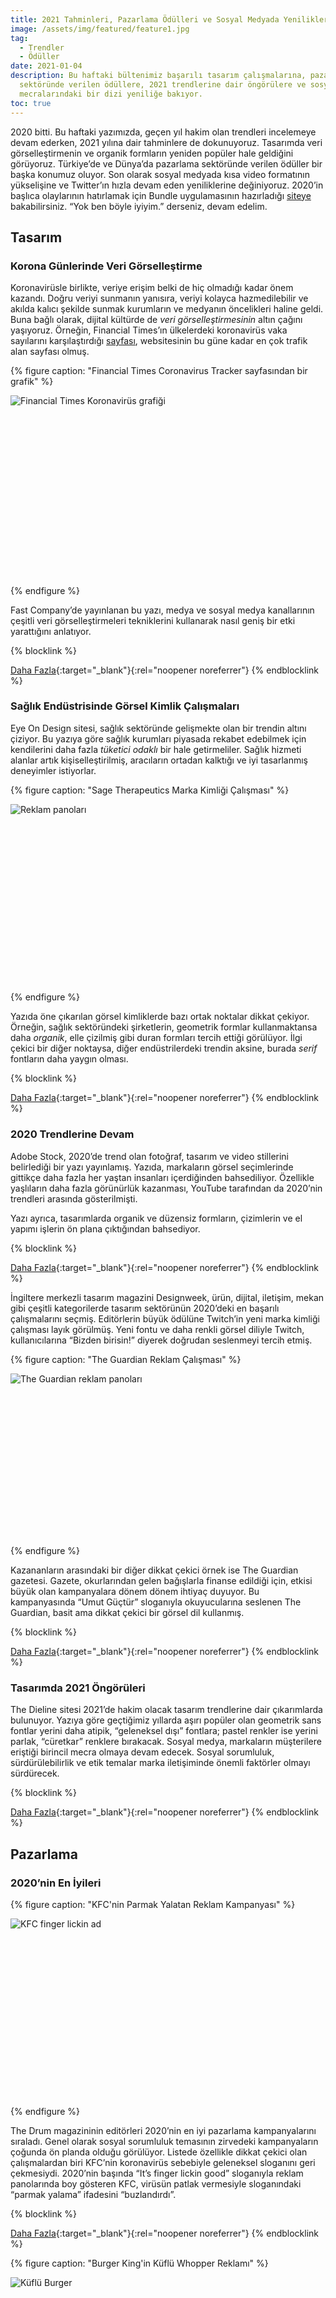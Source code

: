 ```yaml
---
title: 2021 Tahminleri, Pazarlama Ödülleri ve Sosyal Medyada Yenilikler
image: /assets/img/featured/feature1.jpg
tag:
  - Trendler
  - Ödüller
date: 2021-01-04
description: Bu haftaki bültenimiz başarılı tasarım çalışmalarına, pazarlama
  sektöründe verilen ödüllere, 2021 trendlerine dair öngörülere ve sosyal medya
  mecralarındaki bir dizi yeniliğe bakıyor.
toc: true
---
```


2020 bitti. Bu haftaki yazımızda, geçen yıl hakim olan trendleri incelemeye devam ederken, 2021 yılına dair tahminlere de dokunuyoruz. Tasarımda veri görselleştirmenin ve organik formların yeniden popüler hale geldiğini görüyoruz. Türkiye’de ve Dünya’da pazarlama sektöründe verilen ödüller bir başka konumuz oluyor. Son olarak sosyal medyada kısa video formatının yükselişine ve Twitter’ın hızla devam eden yeniliklerine değiniyoruz. 2020’in başlıca olaylarının hatırlamak için Bundle uygulamasının hazırladığı [siteye](https://2020.bundle.app/#2020) bakabilirsiniz. “Yok ben böyle iyiyim.” derseniz, devam edelim.

## Tasarım

### Korona Günlerinde Veri Görselleştirme

Koronavirüsle birlikte, veriye erişim belki de hiç olmadığı kadar önem kazandı. Doğru veriyi sunmanın yanısıra, veriyi kolayca hazmedilebilir ve akılda kalıcı şekilde sunmak kurumların ve medyanın öncelikleri haline geldi. Buna bağlı olarak, dijital kültürde de _veri görselleştirmesinin_ altın çağını yaşıyoruz. Örneğin, Financial Times’ın ülkelerdeki koronavirüs vaka sayılarını karşılaştırdığı [sayfası](https://www.ft.com/content/a2901ce8-5eb7-4633-b89c-cbdf5b386938 "FT Coronavirus Tracker sayfası"), websitesinin bu güne kadar en çok trafik alan sayfası olmuş.

{% figure caption: "Financial Times Coronavirus Tracker sayfasından bir grafik" %}
<div class="ratio-box" style="padding-bottom: 56.8125%">
<img alt="Financial Times Koronavirüs grafiği" class="lazyload" data-src="/assets/img/content/ft-infografik.jpg">
</div>
{% endfigure %}

Fast Company’de yayınlanan bu yazı, medya ve sosyal medya kanallarının çeşitli veri görselleştirmeleri tekniklerini kullanarak nasıl geniş bir etki yarattığını anlatıyor.

{% blocklink %}

[Daha Fazla](https://www.fastcompany.com/90588298/how-data-designers-helped-us-make-sense-of-2020s-chaos){:target="_blank"}{:rel="noopener noreferrer"}
{% endblocklink %}

### Sağlık Endüstrisinde Görsel Kimlik Çalışmaları

Eye On Design sitesi, sağlık sektöründe gelişmekte olan bir trendin altını çiziyor. Bu yazıya göre sağlık kurumları piyasada rekabet edebilmek için kendilerini daha fazla _tüketici odaklı_ bir hale getirmeliler. Sağlık hizmeti alanlar artık kişiselleştirilmiş, aracıların ortadan kalktığı ve iyi tasarlanmış deneyimler istiyorlar.

{% figure caption: "Sage Therapeutics Marka Kimliği Çalışması" %}
<div class="ratio-box" style="padding-bottom: 56.25%">
<img alt="Reklam panoları" class="lazyload" data-src="/assets/img/content/sage-image-billboard.jpg">
</div>
{% endfigure %}

Yazıda öne çıkarılan görsel kimliklerde bazı ortak noktalar dikkat çekiyor. Örneğin, sağlık sektöründeki şirketlerin, geometrik formlar kullanmaktansa daha _organik_, elle çizilmiş gibi duran formları tercih ettiği görülüyor. İlgi çekici bir diğer noktaysa, diğer endüstrilerdeki trendin aksine, burada _serif_ fontların daha yaygın olması.

{% blocklink %}

[Daha Fazla](https://eyeondesign.aiga.org/high-design-healthcare-is-getting-the-millennial-branding-treatment/){:target="_blank"}{:rel="noopener noreferrer"}
{% endblocklink %}

### 2020 Trendlerine Devam

Adobe Stock, 2020’de trend olan fotoğraf, tasarım ve video stillerini belirlediği bir yazı yayınlamış. Yazıda, markaların görsel seçimlerinde gittikçe daha fazla her yaştan insanları içerdiğinden bahsediliyor. Özellikle yaşlıların daha fazla görünürlük kazanması, YouTube tarafından da 2020’nin trendleri arasında gösterilmişti.

Yazı ayrıca, tasarımlarda organik ve düzensiz formların, çizimlerin ve el yapımı işlerin ön plana çıktığından bahsediyor.

{% blocklink %}

[Daha Fazla](https://creativecloud.adobe.com/tr/discover/article/year-in-review-2020-trends-on-adobe-stock){:target="_blank"}{:rel="noopener noreferrer"}
{% endblocklink %}

İngiltere merkezli tasarım magazini Designweek, ürün, dijital, iletişim, mekan gibi çeşitli kategorilerde tasarım sektörünün 2020’deki en başarılı çalışmalarını seçmiş. Editörlerin büyük ödülüne Twitch’in yeni marka kimliği çalışması layık görülmüş. Yeni fontu ve daha renkli görsel diliyle Twitch, kullanıcılarına “Bizden birisin!” diyerek doğrudan seslenmeyi tercih etmiş.

{% figure caption: "The Guardian Reklam Çalışması" %}
<div class="ratio-box" style="padding-bottom: 51.2585812%">
<img alt="The Guardian reklam panoları" class="lazyload" data-src="/assets/img/content/guardian-reklam.jpg">
</div>
{% endfigure %}

Kazananların arasındaki bir diğer dikkat çekici örnek ise The Guardian gazetesi. Gazete, okurlarından gelen bağışlarla finanse edildiği için, etkisi büyük olan kampanyalara dönem dönem ihtiyaç duyuyor. Bu kampanyasında “Umut Güçtür” sloganıyla okuyucularına seslenen The Guardian, basit ama dikkat çekici bir görsel dil kullanmış. 

{% blocklink %}

[Daha Fazla](https://www.designweek.co.uk/awards-2020-results/){:target="_blank"}{:rel="noopener noreferrer"}
{% endblocklink %}

### Tasarımda 2021 Öngörüleri

The Dieline sitesi 2021’de hakim olacak tasarım trendlerine dair çıkarımlarda bulunuyor. Yazıya göre geçtiğimiz yıllarda aşırı popüler olan geometrik sans fontlar yerini daha atipik, “geleneksel dışı” fontlara; pastel renkler ise yerini parlak, “cüretkar” renklere bırakacak. Sosyal medya, markaların müşterilere eriştiği birincil mecra olmaya devam edecek. Sosyal sorumluluk, sürdürülebilirlik ve etik temalar marka iletişiminde önemli faktörler olmayı sürdürecek.

{% blocklink %}

[Daha Fazla](https://thedieline.com/blog/2020/12/15/dielines-2021-trend-report?){:target="_blank"}{:rel="noopener noreferrer"}
{% endblocklink %}

## Pazarlama

### 2020’nin En İyileri

{% figure caption: "KFC'nin Parmak Yalatan Reklam Kampanyası" %}
<div class="ratio-box" style="padding-bottom: 56.25%">
<img alt="KFC finger lickin ad" class="lazyload" data-src="/assets/img/content/kfc-finger.jpg">
</div>
{% endfigure %}

The Drum magazininin editörleri 2020’nin en iyi pazarlama kampanyalarını sıraladı. Genel olarak sosyal sorumluluk temasının zirvedeki kampanyaların çoğunda ön planda olduğu görülüyor. Listede özellikle dikkat çekici olan çalışmalardan biri KFC’nin koronavirüs sebebiyle geleneksel sloganını geri çekmesiydi. 2020’nin başında “It’s finger lickin good” sloganıyla reklam panolarında boy gösteren KFC, virüsün patlak vermesiyle sloganındaki “parmak yalama” ifadesini “buzlandırdı”.

{% blocklink %}

[Daha Fazla](https://www.thedrum.com/news/2020/12/28/kfc-its-slogan-solution-the-drum-editorial-team-s-best-2020){:target="_blank"}{:rel="noopener noreferrer"}
{% endblocklink %}

{% figure caption: "Burger King'in Küflü Whopper Reklamı" %}
<div class="ratio-box" style="padding-bottom: 66.6666667%">
<img alt="Küflü Burger" class="lazyload" data-src="/assets/img/content/BKWhopperAd.jpg">
</div>
{% endfigure %}

Creative Review websitesi, [2020’nin en iyi reklamlarını](https://www.creativereview.co.uk/the-best-ads-of-2020/) seçti. Bunların arasında daha başka birçok ödüle de layık görülen Burger Kings’in “Küflü Whopper” reklamı da var. Reklam “Gerçek yemeğin güzelliği, zamanla çirkin olmasıdır.” diyerek içerisinde yapay koruyucu olmayan bir burgerin 34 günde ne hale geldiğini gösteriyor. Reklamı izlemek için aşağıdaki linke tıklayın.

{% blocklink %}

[Daha Fazla](https://www.youtube.com/watch?v=oSDC4C3_16Y){:target="_blank"}{:rel="noopener noreferrer"}
{% endblocklink %}

### Türkiye’de 2020’nin Kazananları

Doğrudan Pazarlama İletişimcileri Derneği (DPİD)’in 12.’sini düzenlediği Doğrudan Pazarlama Ödülleri sahiplerini buldu. 26 kategoride verilen ödülleri kazananların listesi için: 

{% blocklink %}

[Daha Fazla](https://www.marketingturkiye.com.tr/haberler/dogrudan-pazarlamanin-en-iyileri/){:target="_blank"}{:rel="noopener noreferrer"}
{% endblocklink %}

Pazarlama ve iletişim alanlarında verilen Kristal Elma Ödülleri’ni kazananlar açıklandı. Listenin tamamına PDF olarak erişmek için aşağıdaki linke tıklayın. 

{% blocklink %}

[Daha Fazla](https://kristalelma.org.tr/media/12086/kri-stal-elma-2020-kazananlar.pdf){:target="_blank"}{:rel="noopener noreferrer"}
{% endblocklink %}

## Araştırma ve Veri

Google, “Covid-19 Topluluk Hareket Raporları” adıyla, cihazlarında konum verisi açık olan kişilerden bilgiler toplayarak koronavirüsün hareket alışkanlıklarımızı nasıl değiştirdiğini gösteriyor. Birçok ülkeye dair veriler içeren bu çalışmada, Türkiye özelinde de şehir bazlı bilgilere ulaşılabiliyor.

{% figure caption: "Google Covid-19 Topluluk Hareket Raporu İstanbul Verileri" %}
<div class="ratio-box" style="padding-bottom: 68.2254197%">
<img alt="Google Covid-19 Topluluk Hareket Raporu Grafikleri" class="lazyload" data-src="/assets/img/content/google-covid-veri.jpg">
</div>
{% endfigure %}

İstanbul verilerine baktığımızda hafta sonu kapanma uygulamasının etkisi çok net olarak görülüyor. Beklendik bir başka veri ise, Cuma günleri market ve eczaneye gidişte olan büyük artışlar.

{% blocklink %}

[Daha Fazla](https://www.google.com.tr/covid19/mobility/){:target="_blank"}{:rel="noopener noreferrer"}
{% endblocklink %}

{% figure caption: "Yemeksepeti 2020 Alışveriş Verileri" %}
<div class="ratio-box" style="padding-bottom: 56.25%">
<img alt="Yemeksepeti infografik" class="lazyload" data-src="/assets/img/content/yemeksepeti-info.jpg">
</div>
{% endfigure %}

19 milyondan fazla kullanıcıya sahip olan Yemeksepeti, 2020 yılındaki verilerini  açıkladı. Buna göre yıl içinde yemek sepetinde sipariş değerlendirmesi için 9,5 milyon yorum ve 54 milyon puanlama yapıldı. En fazla sipariş alan ürün lahmacun oldu.

{% blocklink %}

[Daha Fazla](https://webrazzi.com/2020/12/28/kullanici-sayisi-19-milyonu-gecen-yemeksepeti-nin-rakamlarla-2020-yili/){:target="_blank"}{:rel="noopener noreferrer"}
{% endblocklink %}

## Sosyal Medya

Twitter, 2017’de alımları sona erdirdiği mavi rozetli hesaplar için başvuruları bu ay yeniden başlatıyor. 22.000 kullanıcıyla yapılan bir anketin sonuçlarına uygun olarak, mavi rozeti almak için kullanıcının bio veya header fotosuna sahip olmasına gerek kalmayacak.

{% blocklink %}
[Daha Fazla](https://wersm.com/twitter-is-bringing-back-its-verification-program/){:target="_blank"}{:rel="noopener noreferrer"}
{% endblocklink %}

Google, arama sonuçlarında Instagram ve TikTok kısa videolarına yer vermeye başlayacak. Şu an sadece sınırlı sayıda kullanıcıya açık olan ve sadece mobilde geçerli olan uygulama sayesinde, kullanıcılar Google arayüzünü terk etmeden içerikleri görebilecekler.

{% blocklink %}
[Daha Fazla](https://webrazzi.com/2020/12/30/google-yeni-kisa-videolar-sekmesi/){:target="_blank"}{:rel="noopener noreferrer"}
{% endblocklink %}

### Haftanın İçerik Üreticisi

{% figure caption: "Dropbox Instagram Blog Yönlendirme Hikayeleri" %}
<div class="ratio-box" style="padding-bottom: 90.1315789%">
<img alt="Dropbox Instagram hikayeleri" class="lazyload" data-src="/assets/img/content/dropbox-hikayeler.jpg">
</div>
{% endfigure %}

Bu haftanın beğenilen içerik üreticisi Dropbox. Marka, Instagram sayfasındaki hikayelerde kullanıcılarına yanıtı şaşırtıcı olan sorular soruyor ve daha fazlası için Swipe Up ile bloguna yönlendiriyor.

{% blocklink %}
[Daha Fazla](https://www.instagram.com/stories/highlights/17853544589306990/?hl=en){:target="_blank"}{:rel="noopener noreferrer"}
{% endblocklink %}

Okuduğunuz için teşekkürler. Hala izlemediyseniz Boston Dynamics robotlarının dansına [göz atın](https://www.youtube.com/watch?v=fn3KWM1kuAw).

{% notice %}
## Hey!
Medyanot bülteni için içerik ve kaynak önerilerinizi [Google Drive dosyamıza](https://docs.google.com/spreadsheets/d/1PCEDWQJGaGNxii0fJQQM9KXUIX0q351pkJ0j54eNePs/edit?usp=drive_web&ouid=104308408560275161827) ekleyebilirsiniz. Bültenin formatı, içerikleri gibi konulardaki daha kapsamlı görüşleriniz için [mailimizden](mailto:medyanotblog@gmail.com) bizimle iletişime geçebilirsiniz.
{% endnotice %}